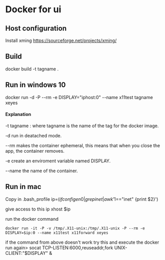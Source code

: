 # Docker for ui
## Host configuration
Install xming https://sourceforge.net/projects/xming/
## Build
docker build -t tagname .

## Run in windows 10
 docker run -d -P --rm -e DISPLAY="iphost:0" --name x11test tagname  xeyes


 #### Explanation
 -t tagname : where tagname is the name of the tag for the docker image.

 -d run in deatached mode.

 --rm makes the container ephemeral, this means that when you close the app, the container removes.

 -e create an enviroment variable named DISPLAY.

 --name the name of the container.

## Run in mac
Copy in .bash_profile
    ip=$(ifconfig en0 | grep inet | awk '$1=="inet" {print $2}')

give access to this ip
    xhost $ip

run the docker command

    docker run -it -P -v /tmp/.X11-unix:/tmp/.X11-unix -P --rm -e DISPLAY=$ip:0 --name x11test x11forward xeyes

if the command from above doesn't work try this and execute the docker run again>
    socat TCP-LISTEN:6000,reuseaddr,fork UNIX-CLIENT:\"$DISPLAY\" &
